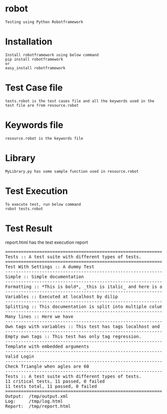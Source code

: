# robot
	Testing using Python Robotframework

# Installation
	Install robotframework using below command
	pip install robotframework
	or
	easy_install robotframework

# Test Case file
	tests.robot is the test cases file and all the keywords used in the test file are from resource.robot
	
# Keywords file
	resource.robot is the keywords file
	
# Library
	MyLibrary.py has some sample function used in resource.robot
	
# Test Execution
	To execute test, run below command
	robot tests.robot
	
# Test Result
report.html has the test execution report
<pre>
==============================================================================
Tests :: A test suite with different types of tests.
==============================================================================
Test With Settings :: A dummy Test                                    | PASS |
------------------------------------------------------------------------------
Simple :: Simple documentation                                        | PASS |
------------------------------------------------------------------------------
Formatting :: *This is bold*, _this is italic_ and here is a link:... | PASS |
------------------------------------------------------------------------------
Variables :: Executed at localhost by dilip                           | PASS |
------------------------------------------------------------------------------
Splitting :: This documentation is split into multiple columns        | PASS |
------------------------------------------------------------------------------
Many lines :: Here we have                                            | PASS |
------------------------------------------------------------------------------
Own tags with variables :: This test has tags localhost and regres... | PASS |
------------------------------------------------------------------------------
Empty own tags :: This test has only tag regression.                  | PASS |
------------------------------------------------------------------------------
Template with embedded arguments                                      | PASS |
------------------------------------------------------------------------------
Valid Login                                                           | PASS |
------------------------------------------------------------------------------
Check Triangle when agles are 60                                      | PASS |
------------------------------------------------------------------------------
Tests :: A test suite with different types of tests.                  | PASS |
11 critical tests, 11 passed, 0 failed
11 tests total, 11 passed, 0 failed
==============================================================================
Output:  /tmp/output.xml
Log:     /tmp/log.html
Report:  /tmp/report.html
</pre>
